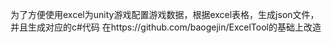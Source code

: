 为了方便使用excel为unity游戏配置游戏数据，根据excel表格，生成json文件，并且生成对应的c#代码
在https://github.com/baogejin/ExcelTool的基础上改造
